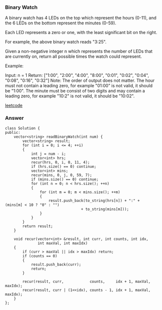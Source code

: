 ### Binary Watch
A binary watch has 4 LEDs on the top which represent the hours (0-11), and the 6 LEDs on the bottom represent the minutes (0-59).

Each LED represents a zero or one, with the least significant bit on the right.


For example, the above binary watch reads "3:25".

Given a non-negative integer n which represents the number of LEDs that are currently on, return all possible times the watch could represent.

Example:

Input: n = 1
Return: ["1:00", "2:00", "4:00", "8:00", "0:01", "0:02", "0:04", "0:08", "0:16", "0:32"]
Note:
The order of output does not matter.
The hour must not contain a leading zero, for example "01:00" is not valid, it should be "1:00".
The minute must be consist of two digits and may contain a leading zero, for example "10:2" is not valid, it should be "10:02".

[leetcode](https://leetcode.com/problems/binary-watch/description/)

### Answer 

	class Solution {
	public:
	    vector<string> readBinaryWatch(int num) {
	        vector<string> result;
	        for (int i = 0; i <= 4; ++i)
	        {
	            int j = num - i;
	            vector<int> hrs;
	            recur(hrs, 0, i, 0, 11, 4);
	            if (hrs.size() == 0) continue;
	            vector<int> mins;
	            recur(mins, 0, j, 0, 59, 7);
	            if (mins.size() == 0) continue;
	            for (int n = 0; n < hrs.size(); ++n)
	            {
	                for (int m = 0; m < mins.size(); ++m)
	                {
	                    result.push_back(to_string(hrs[n]) + ":" + (mins[m] < 10 ? "0" : "") 
	                                   + to_string(mins[m]));
	                }
	            }
	        }
	        return result;
	    }
	    
	    void recur(vector<int> &result, int curr, int counts, int idx, 
	               int maxVal, int maxIdx)
	    {
	        if (curr > maxVal || idx > maxIdx) return;
	        if (counts == 0)
	        {
	            result.push_back(curr);
	            return;
	        }
	        
	        recur(result, curr,            counts,     idx + 1, maxVal, maxIdx);
	        recur(result, curr | (1<<idx), counts - 1, idx + 1, maxVal, maxIdx);
	    }
	};